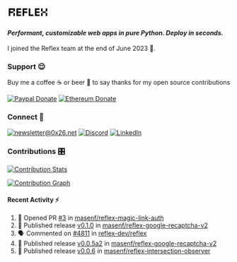 ### [![Reflex](assets/reflex-white-bg.png)](https://github.com/reflex-dev/reflex)

#### _Performant, customizable web apps in pure Python. Deploy in seconds._

I joined the Reflex team at the end of June 2023 💪.

### Support 😌

Buy me a coffee ☕️ or beer 🍺 to say thanks for my open source contributions

[![Paypal Donate](https://img.shields.io/badge/PayPal-00457C?style=for-the-badge&logo=paypal&logoColor=white)](https://www.paypal.com/donate/?business=K7SKQ67XCPB78&no_recurring=0&item_name=Buy+me+a+coffee+%E2%98%95%EF%B8%8F+or+beer+%F0%9F%8D%BA+to+say+thanks+for+my+open+source+contributions&currency_code=USD)
[![Ethereum Donate](https://img.shields.io/badge/Ethereum-blue?logo=ethereum&labelColor=navy&style=flat-square)](https://etherscan.io/address/0x9c71dd020f575105F49AAF8CA9DC7Fd521C91edd)

### Connect 💬

[![newsletter@0x26.net](https://img.shields.io/badge/newsletter%400x26.net-blue?logo=maildotru&style=flat-square&labelColor=darkblue
)](mailto:newsletter@0x26.net?subject=Connect%20with%20@masenf&body=Hello%20👋,%20I'd%20like%20to%20join%20your%20mailing%20list.)
[![Discord](https://img.shields.io/badge/Discord-5865F2?style=for-the-badge&logo=discord&logoColor=white)](https://discordapp.com/users/1097061352452935730)
[![LinkedIn](https://img.shields.io/badge/LinkedIn-0077B5?style=for-the-badge&logo=linkedin&logoColor=white)](https://www.linkedin.com/in/masen-furer-445b05132)

### Contributions 🎛️

[![Contribution Stats](https://github-contribution-stats.vercel.app/api/?username=masenf)](https://github.com/LordDashMe/github-contribution-stats/)

[![Contribution Graph](https://github-readme-activity-graph.vercel.app/graph?username=masenf&theme=github)](https://github.com/Ashutosh00710/github-readme-activity-graph)

#### Recent Activity :zap:
<!--START_SECTION:activity-->
1. 💪 Opened PR [#3](https://github.com/masenf/reflex-magic-link-auth/pull/3) in [masenf/reflex-magic-link-auth](https://github.com/masenf/reflex-magic-link-auth)
2. 🚀 Published release [v0.1.0](https://github.com/masenf/reflex-google-recaptcha-v2/releases/tag/v0.1.0) in [masenf/reflex-google-recaptcha-v2](https://github.com/masenf/reflex-google-recaptcha-v2)
3. 🗣 Commented on [#4811](https://github.com/reflex-dev/reflex/pull/4811#issuecomment-2654940393) in [reflex-dev/reflex](https://github.com/reflex-dev/reflex)
4. 🚀 Published release [v0.0.5a2](https://github.com/masenf/reflex-google-recaptcha-v2/releases/tag/v0.0.5a2) in [masenf/reflex-google-recaptcha-v2](https://github.com/masenf/reflex-google-recaptcha-v2)
5. 🚀 Published release [v0.0.6](https://github.com/masenf/reflex-intersection-observer/releases/tag/v0.0.6) in [masenf/reflex-intersection-observer](https://github.com/masenf/reflex-intersection-observer)
<!--END_SECTION:activity-->


<!--
- 🌱 I’m currently learning ...
- 👯 I’m looking to collaborate on ...
- 🤔 I’m looking for help with ...
- 💬 Ask me about ...
- 📫 How to reach me: ...
- 😄 Pronouns: ...
- ⚡ Fun fact: ...
-->

